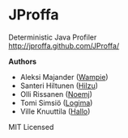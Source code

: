 JProffa
=======

Deterministic Java Profiler  
http://jproffa.github.com/JProffa/

**Authors**

- Aleksi Majander ([Wampie](https://github.com/Wampie))
- Santeri Hiltunen ([Hilzu](https://github.com/Hilzu))
- Olli Rissanen ([Noemj](https://github.com/Noemj))
- Tomi Simsiö ([Logima](https://github.com/Logima))
- Ville Knuuttila ([Hallo](https://github.com/Hallo))

MIT Licensed
